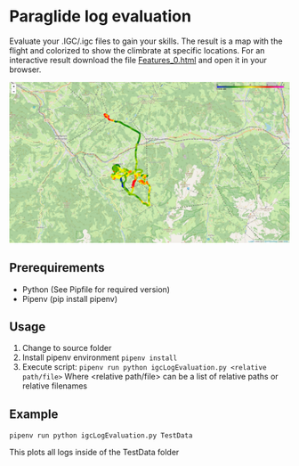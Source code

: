 # Paraglide log evaluation

Evaluate your .IGC/.igc files to gain your skills. The result is a map with the flight and colorized to show the climbrate at specific locations. For an interactive result download the file [Features_0.html](https://github.com/Murmele/ParaglideLogEvaluationMap/blob/master/ExampleResults/Features_0.html) and open it in your browser.

![Result](https://github.com/Murmele/ParaglideLogEvaluationMap/raw/master/Screenshots/Result.png)

## Prerequirements
- Python (See Pipfile for required version)
- Pipenv (pip install pipenv)

## Usage
1) Change to source folder
2) Install pipenv environment `pipenv install`
3) Execute script: `pipenv run python igcLogEvaluation.py <relative path/file>`
Where <relative path/file> can be a list of relative paths or relative filenames

## Example
```
pipenv run python igcLogEvaluation.py TestData
```
This plots all logs inside of the TestData folder

